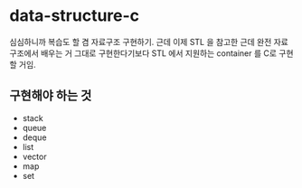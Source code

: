 # data-structure-c
심심하니까 복습도 할 겸 자료구조 구현하기. 근데 이제 STL 을 참고한
근데 완전 자료구조에서 배우는 거 그대로 구현한다기보다 STL 에서 지원하는 container 를 C로 구현할 거임.

## 구현해야 하는 것
 - stack
 - queue
 - deque
 - list
 - vector
 - map
 - set
 
